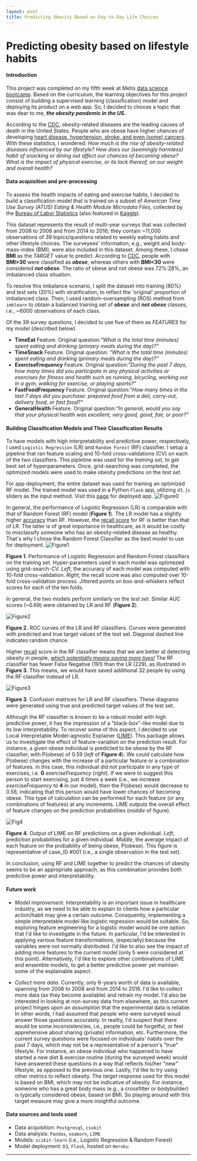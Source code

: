 ```yaml
---
layout: post
title: Predicting Obesity Based on Day-to-Day Life Choices
---
```




# Predicting obesity based on lifestyle habits

#### Introduction

This project was completed on my fifth week at Metis [data science bootcamp](https://www.thisismetis.com/data-science-bootcamps). Based on the curriculum, the learning objectives for this project consist of building a supervised learning (classification) model and deploying its product on a web app. So, I decided to choose a topic that was dear to me, **_the obesity pandemic in the US._** 

According to the [CDC](https://www.cdc.gov/nchs/fastats/leading-causes-of-death.htm), obesity-related diseases are the leading causes of death in the United States. People who are obese have higher chances of developing [heart disease, hypertension, stroke, and even (some) cancers](https://medlineplus.gov/ency/patientinstructions/000348.htm). With these statistics, I  wondered: _How much is the rise of obesity-related diseases influenced by our lifestyle? How does our (seemingly harmless) habit of snacking or dining out affect our chances of becoming obese? What is the impact of physical exercise, or its lack thereof, on our weight and overall health?_


#### Data acquisition and pre-processing

To assess the health impacts of eating and exercise habits, I decided to build a classification model that is trained on a subset of _American Time Use Survey (ATUS) Eating & Health Module Microdata Files_, collected by the [Bureau of Labor Statistics](https://www.bls.gov/tus/ehdatafiles.htm) (also featured in [Kaggle](https://www.kaggle.com/bls/eating-health-module-dataset)).

This dataset represents the result of multi-year surveys that was collected from 2006 to 2008 and from 2014 to 2016; they contain ~11,000 observations of 39 topics/questions related to weekly eating habits and other lifestyle choices. The surveyees' information, e.g., weight and body-mass-index (BMI), were also included in this dataset. Among these, I chose  **BMI** as the _TARGET_ value to predict. According to [CDC](https://www.cdc.gov/obesity/adult/defining.html), people with **BMI>30** were classified as _**obese**_, whereas others with **BMI<30** were considered _**not obese**_. The ratio of obese and not obese was 72%:28%, an imbalanced class situation.  

To resolve this imbalance scenario, I split the dataset into training (80%) and test sets (20%) with stratification, to reflect the 'original' proportion of imbalanced class. Then, I used random-oversampling (ROS) method from `imblearn` to obtain a balanced training set of _**obese**_ and _**not obese**_ classes, i.e.,  ~6000 observations of each class. 

Of the 39 survey questions, I decided to use five of them as _FEATURES_ for my model (described below).
- **TimeEat** Feature. Original question:_"What is the total time (minutes) spent eating and drinking (primary meals during the day)?"_ 
- **TimeSnack** Feature. Original question: _"What is the total time (minutes) spent eating and drinking (primary meals during the day)?"_ 
- **ExerciseFrequency** Feature. Original question:_"During the past 7 days, how many times did you participate in any physical activities or exercises for fitness and health such as running, bicycling, working out in a gym, walking for exercise, or playing sports?"_ 
- **FastFoodFrequency** Feature. Original question:_"How many times in the last 7 days did you purchase: prepared food
from a deli, carry-out, delivery food, or fast food?"_ 
- **GeneralHealth** Feature. Original question:_"In general, would you say that your physical health was excellent,
very good, good, fair, or poor?"_ 
  

#### Building Classification Models and Their Classification Results

To have models with high interpretability and predictive power, respectively, I used `Logistic Regression` (LR) and `Random Forest` (RF) classifier. I setup a pipeline that ran feature scaling and 10-fold cross-validations (CV) on each of the two classifiers. This pipleline was used for the _training set_, to get best set of hyperparameters. Once, grid-searching was completed, the optimized models were used to make obesity predictions on the _test set_. 

For app deployment, the entire dataset was used for training an optimized RF model. The trained model was used in a Python `Flask` app, utilizing `d3.js` sliders as the input method. Visit this [page](https://obesity-predictor.herokuapp.com/) for deployed app.
 ![Figure0]({{site.url}}/images/shortervid.gif)

In general, the performance of Logistic Regression (LR) is comparable with that of Random Forest (RF) model (**Figure 1**). The LR model has a slightly higher <u>accuracy</u> than RF. However, the <u>recall score</u> for RF is better than that of LR. The latter is of great importance in healthcare, as it would be costly to misclassify someone who has an obesity-related disease as healthy. That's why I chose the Random Forest Classifier as the best model to use for deployment.
   ![Figure1]({{site.url}}/images/GridoptimizedModels.png)

  **Figure 1**. Performance of Logistic Regression and Random Forest classifiers on the training set. Hyper-parameters used in each model was optimezed using grid-search-CV. *Left*, the accuracy of each model was computed with 10-fold cross-validation. *Right*, the recall score was also computed over 10-fold cross-validation process. Jittered points on box-and-whiskers reflect scores for each of the ten folds.      

In general, the two models perform similarly on the _test set_. Similar AUC scores (~0.69) were obtained by LR and RF (**Figure 2**).  

  ![Figure2]({{site.url}}/images/ROCcurveTEST.png)

  **Figure 2.** ROC curves of the LR and RF classifiers. Curves were generated with predicted and true target values of the test set. Diagonal dashed line indicates random chance. 

Higher <u>recall</u> score in the RF classifier means that we are better at detecting obesity in people, <u>*which potentially means saving more lives!*</u> The RF classifier has fewer False Negative (191) than the LR (229), as illustrated in **Figure 3**. This means, we would have saved additional 32 people by using the RF classifier instead of LR.  

  ![Figure3]({{site.url}}/images/ConfusionMat_RFandLR.png)

  **Figure 3**. Confusion matrices for LR and RF classifiers. These diagrams were generated using true and predicted target values of the test set.  

Although the RF classifier is known to be a robust model with high predictive power, it has the impression of a "black-box"-like model due to its low interpretability. To recover some of this aspect, I decided to use Local Interpretable Model-agnostic Explainer ([LIME]((https://github.com/marcotcr/lime))). This package allows us to investigate the effect of feature-variation on the prediction result. For instance, a given obese individual is predicted to be obese by the RF classifier, with  P(obese) of 0.59 (*left* of **Figure 4**). We could calculate how P(obese) changes with the increase of a particular feature or a combination of features. In this case, this individual did not participate in any type of exercises, i.e. **0** *exerciseFrequency* (*right*). If we were to suggest this person to start exercising, just 4 times a week (i.e., we increase *exerciseFrequency* to **4** in our model), then the P(obese) would decrease to 0.56, indicating that this person would have lower chances of becoming obese. This type of calculation can be performed for each feature (or any combinations of features) at any increments. LIME outputs the overall effect of feature changes on the prediction probabilities  (*middle* of figure). 

  ![Fig4]({{site.url}}/images/LIME.png)

  **Figure 4**. Output of LIME on RF predictions on a given individual. *Left*, prediction probabilities for a given individual. *Middle*, the average impact of each feature on the probability of being obese, P(obese).  This figure is representative of case_ID #001 (i.e., a single observation in the test set). 

In conclusion, using RF and LIME together to predict the chances of obesity seems to be an appropriate approach, as this combination provides both predictive power and interpretability.   

 


#### Future work

 - *Model improvement*. Interpretability is an important issue in healthcare industry, as we need to be able to explain to clients how a particular action/habit may give a certain outcome. Consquently, implementing a simple interpretable model like logistic regression would be suitable. So, exploring feature engineering for a logistic model would be one option that I'd like to investigate in the future. In particular, I'd be interested in applying various feature transformations, (especially) because the variables were not normally distributed. I'd like to also see the impact of adding more features to the current model (only 5 were considered at this point). Alternatively, I'd like to explore other combinations of LIME and ensemble models, to get a better predictive power yet maintain some of the explainable aspect.   

 - *Collect more data*. Currently, only 6-years worth of data is available, spanning from 2006 to 2008 and from 2014 to 2016. I'd like to collect more data (as they become available) and retrain my model. I'd also be interested in looking at non-survey data from elsewhere, as this current project hinges upon an _assumption_ that the experimental data is reliable. In other words, I had assumed that people who were surveyed woud answer those questions accurately. In reality, I'd suspect that there would be some inconsistencies, i.e., people could be forgetful, or feel apprehensive about sharing (private) information, etc. Furthermore, the current survey questions were focused on individuals' habits over the past 7 days, which may not be a representative of a person's "true" lifestyle. For instance, an obese individual who happened to have started a new diet & exercise routine (during the surveyed week) would have answered these questions in a way that reflects his/her "new" lifestyle, as opposed to the previous one. Lastly, I'd like to try using other metrics to reflect obesity. The *target* response used for this model is based on BMI, which may not be indicative of obesity. For instance, someone who has a great body mass (e.g., a crossfitter or bodybuilder) is typically considered obese, based on BMI. So playing around with this target measure may give a more insightful outcome.             ​     
#### Data sources and tools used
- Data acquisition: `Postgresql`, `csvkit`
- Data analysis: `Pandas`, `seaborn`, `LIME`
- Models: `scikit-learn` (i.e., Logistic Regression & Random Forest)
- Model deployment: `D3`, `Flask`, hosted on `Heroku`

---

